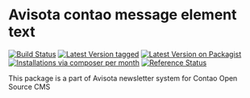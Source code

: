 Avisota contao message element text
===================================

[![Build Status](https://travis-ci.org/avisota/contao-message-element-text.png)](https://travis-ci.org/avisota/contao-message-element-text)
[![Latest Version tagged](http://img.shields.io/github/tag/avisota/contao-message-element-text.svg)](https://github.com/avisota/contao-message-element-text/tags)
[![Latest Version on Packagist](http://img.shields.io/packagist/v/avisota/contao-message-element-text.svg)](https://packagist.org/packages/avisota/contao-message-element-text)
[![Installations via composer per month](http://img.shields.io/packagist/dm/avisota/contao-message-element-text.svg)](https://packagist.org/packages/avisota/contao-message-element-text)
[![Reference Status](https://www.versioneye.com/php/avisota:contao-message-element-text/rbadge.svg?style=flat)](https://www.versioneye.com/php/avisota:contao-message-element-text)

This package is a part of Avisota newsletter system for Contao Open Source CMS
